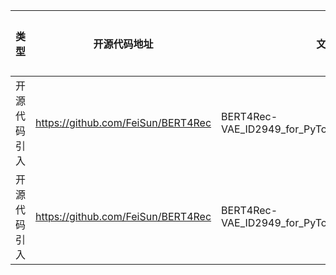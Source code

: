 | 类型 | 开源代码地址 | 文件名                                                | 公网IP地址/公网URL地址/域名/邮箱地址 | 用途说明 |
| ------ |------|----------------------------------------------------|------------------------|-------|
| 开源代码引入 | https://github.com/FeiSun/BERT4Rec  | BERT4Rec-VAE_ID2949_for_PyTorch/datasets/ml_1m.py  | http://files.grouplens.org/datasets/movielens/ml-1m.zip | 下载数据集 |
| 开源代码引入 | https://github.com/FeiSun/BERT4Rec  | BERT4Rec-VAE_ID2949_for_PyTorch/datasets/ml_20m.py | http://files.grouplens.org/datasets/movielens/ml-20m.zip | 下载数据集 |